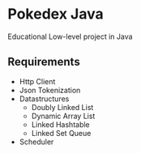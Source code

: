 # Pokedex Java

Educational Low-level project in Java

## Requirements

- Http Client
- Json Tokenization
- Datastructures
    - Doubly Linked List
    - Dynamic Array List
    - Linked Hashtable
    - Linked Set Queue
- Scheduler